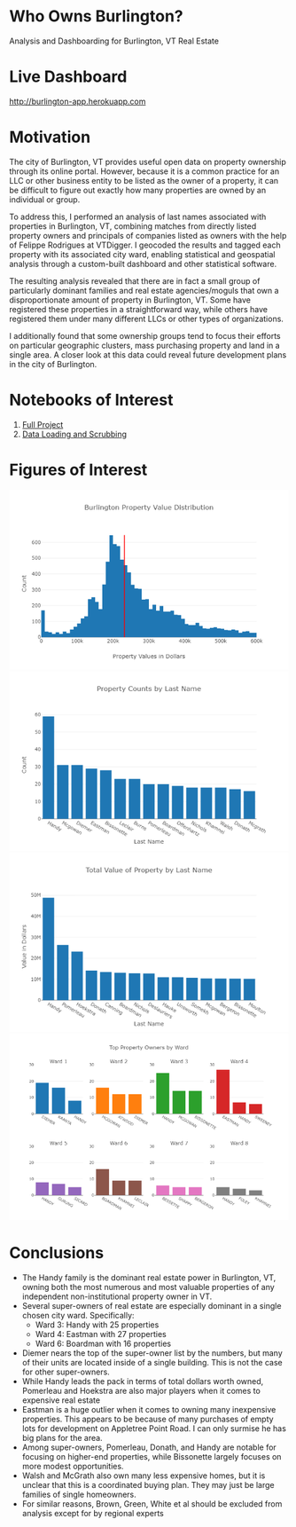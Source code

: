 # Who Owns Burlington?
Analysis and Dashboarding for Burlington, VT Real Estate
# Live Dashboard
http://burlington-app.herokuapp.com
# Motivation
The city of Burlington, VT provides useful open data on property ownership through its online portal. However, because it is a common practice for an LLC or other business entity to be listed as the owner of a property, it can be difficult to figure out exactly how many properties are owned by an individual or group.

To address this, I performed an analysis of last names associated with properties in Burlington, VT, combining matches from directly listed property owners and principals of companies listed as owners with the help of Felippe Rodrigues at VTDigger. I geocoded the results and tagged each property with its associated city ward, enabling statistical and geospatial analysis through a custom-built dashboard and other statistical software.

The resulting analysis revealed that there are in fact a small group of particularly dominant families and real estate agencies/moguls that own a disproportionate amount of property in Burlington, VT. Some have registered these properties in a straightforward way, while others have registered them under many different LLCs or other types of organizations.

I additionally found that some ownership groups tend to focus their efforts on particular geographic clusters, mass purchasing property and land in a single area. A closer look at this data could reveal future development plans in the city of Burlington.
# Notebooks of Interest
1. [Full Project](notebooks/final_project.ipynb)
2. [Data Loading and Scrubbing](notebooks/final_project.ipynb)

# Figures of Interest

![](images/histogram_burlington.png)
![](images/mostproperty.png)
![](images/mostvalue.png)
![](images/wardbars.png)

# Conclusions

* The Handy family is the dominant real estate power in Burlington, VT, owning both the most numerous and most valuable properties of any independent non-institutional property owner in VT.
* Several super-owners of real estate are especially dominant in a single chosen city ward. Specifically:
    * Ward 3: Handy with 25 properties
    * Ward 4: Eastman with 27 properties
    * Ward 6: Boardman with 16 properties
* Diemer nears the top of the super-owner list by the numbers, but many of their units are located inside of a single building. This is not the case for other super-owners.
* While Handy leads the pack in terms of total dollars worth owned, Pomerleau and Hoekstra are also major players when it comes to expensive real estate
* Eastman is a huge outlier when it comes to owning many inexpensive properties. This appears to be because of many purchases of empty lots for development on Appletree Point Road. I can only surmise he has big plans for the area.
* Among super-owners, Pomerleau, Donath, and Handy are notable for focusing on higher-end properties, while Bissonette largely focuses on more modest opportunities.
* Walsh and McGrath also own many less expensive homes, but it is unclear that this is a coordinated buying plan. They may just be large families of single homeowners.
* For similar reasons, Brown, Green, White et al should be excluded from analysis except for by regional experts
